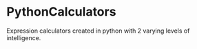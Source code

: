 # PythonCalculators
Expression calculators created in python with 2 varying levels of intelligence. 
